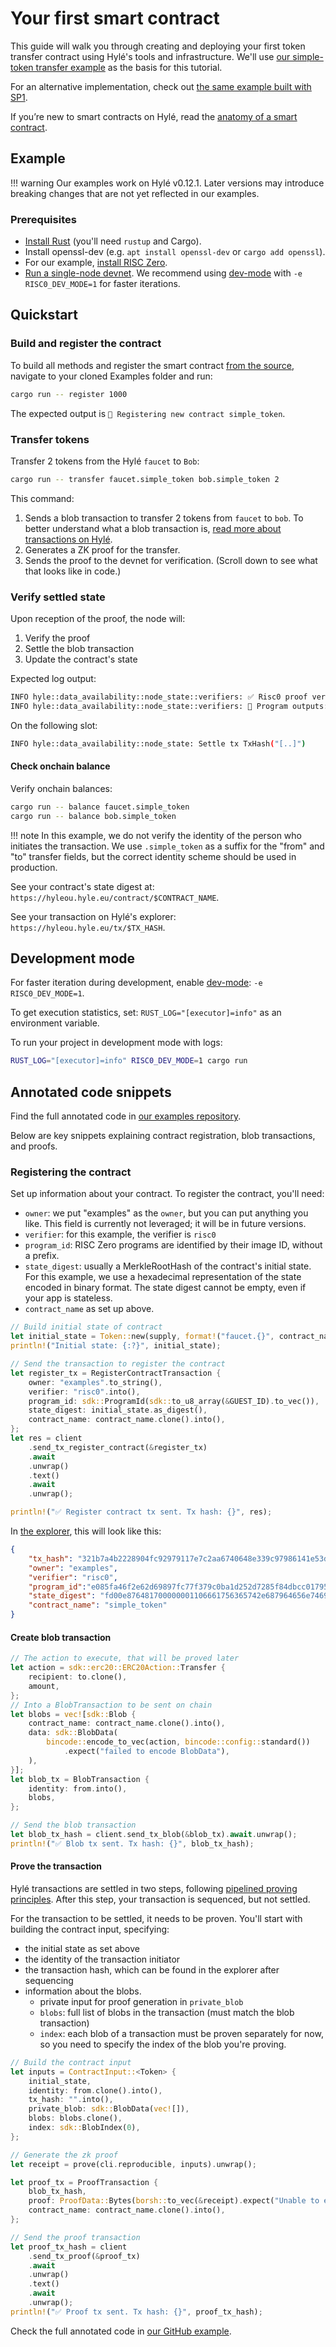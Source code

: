 # Your first smart contract

This guide will walk you through creating and deploying your first token transfer contract using Hylé's tools and infrastructure. We'll use [our simple-token transfer example](https://github.com/Hyle-org/examples/tree/main/simple-token) as the basis for this tutorial.

For an alternative implementation, check out [the same example built with SP1](https://github.com/Hyle-org/examples/tree/main/simple-token-sp1).

If you’re new to smart contracts on Hylé, read the [anatomy of a smart contract](../../../concepts/smart-contracts.md).

## Example

!!! warning
    Our examples work on Hylé v0.12.1. Later versions may introduce breaking changes that are not yet reflected in our examples.

### Prerequisites

- [Install Rust](https://www.rust-lang.org/tools/install) (you'll need `rustup` and Cargo).
- Install openssl-dev (e.g. `apt install openssl-dev` or `cargo add openssl`).
- For our example, [install RISC Zero](https://dev.risczero.com/api/zkvm/install).
- [Run a single-node devnet](../../devnet.md). We recommend using [dev-mode](https://dev.risczero.com/api/generating-proofs/dev-mode) with `-e RISC0_DEV_MODE=1` for faster iterations.

## Quickstart

### Build and register the contract

To build all methods and register the smart contract [from the source](https://github.com/Hyle-org/examples/blob/main/simple-token/host/src/main.rs), navigate to your cloned Examples folder and run:

```bash
cargo run -- register 1000
```

The expected output is `📝 Registering new contract simple_token`.

### Transfer tokens

Transfer 2 tokens from the Hylé `faucet` to `Bob`:

```bash
cargo run -- transfer faucet.simple_token bob.simple_token 2
```

This command:

1. Sends a blob transaction to transfer 2 tokens from `faucet` to `bob`. To better understand what a blob transaction is, [read more about transactions on Hylé](../../../concepts/transaction.md).
2. Generates a ZK proof for the transfer.
3. Sends the proof to the devnet for verification. (Scroll down to see what that looks like in code.)

### Verify settled state

Upon reception of the proof, the node will:

1. Verify the proof
1. Settle the blob transaction
1. Update the contract's state

Expected log output:

```bash
INFO hyle::data_availability::node_state::verifiers: ✅ Risc0 proof verified.
INFO hyle::data_availability::node_state::verifiers: 🔎 Program outputs: Transferred 2 to bob.simple_token
```

On the following slot:

```bash
INFO hyle::data_availability::node_state: Settle tx TxHash("[..]")
```

#### Check onchain balance

Verify onchain balances:

```bash
cargo run -- balance faucet.simple_token
cargo run -- balance bob.simple_token
```

!!! note
    In this example, we do not verify the identity of the person who initiates the transaction. We use `.simple_token` as a suffix for the "from" and "to" transfer fields, but the correct identity scheme should be used in production.

See your contract's state digest at: `https://hyleou.hyle.eu/contract/$CONTRACT_NAME`.

See your transaction on Hylé's explorer: `https://hyleou.hyle.eu/tx/$TX_HASH`.

## Development mode

For faster iteration during development, enable [dev-mode](https://dev.risczero.com/api/generating-proofs/dev-mode): `-e RISC0_DEV_MODE=1`.

To get execution statistics, set: `RUST_LOG="[executor]=info"` as an environment variable.

To run your project in development mode with logs:

```bash
RUST_LOG="[executor]=info" RISC0_DEV_MODE=1 cargo run
```

## Annotated code snippets

Find the full annotated code in [our examples repository](https://github.com/Hyle-org/examples/blob/main/simple-token/host/src/main.rs).

Below are key snippets explaining contract registration, blob transactions, and proofs.

### Registering the contract

Set up information about your contract. To register the contract, you'll need:

- `owner`: we put "examples" as the `owner`, but you can put anything you like. This field is currently not leveraged; it will be in future versions.
- `verifier`: for this example, the verifier is `risc0`
- `program_id`: RISC Zero programs are identified by their image ID, without a prefix.
- `state_digest`: usually a MerkleRootHash of the contract's initial state. For this example, we use a hexadecimal representation of the state encoded in binary format. The state digest cannot be empty, even if your app is stateless.
- `contract_name` as set up above.

```rs
// Build initial state of contract
let initial_state = Token::new(supply, format!("faucet.{}", contract_name).into());
println!("Initial state: {:?}", initial_state);

// Send the transaction to register the contract
let register_tx = RegisterContractTransaction {
    owner: "examples".to_string(),
    verifier: "risc0".into(),
    program_id: sdk::ProgramId(sdk::to_u8_array(&GUEST_ID).to_vec()),
    state_digest: initial_state.as_digest(),
    contract_name: contract_name.clone().into(),
};
let res = client
    .send_tx_register_contract(&register_tx)
    .await
    .unwrap()
    .text()
    .await
    .unwrap();

println!("✅ Register contract tx sent. Tx hash: {}", res);
```

In [the explorer](https://hyleou.hyle.eu/), this will look like this:

```json
{
    "tx_hash": "321b7a4b2228904fc92979117e7c2aa6740648e339c97986141e53d967e08097",
    "owner": "examples",
    "verifier": "risc0",
    "program_id":"e085fa46f2e62d69897fc77f379c0ba1d252d7285f84dbcc017957567d1e812f",
    "state_digest": "fd00e876481700000001106661756365742e687964656e74697479fd00e876481700000000",
    "contract_name": "simple_token"
}
```

#### Create blob transaction

```rs
// The action to execute, that will be proved later
let action = sdk::erc20::ERC20Action::Transfer {
    recipient: to.clone(),
    amount,
};
// Into a BlobTransaction to be sent on chain
let blobs = vec![sdk::Blob {
    contract_name: contract_name.clone().into(),
    data: sdk::BlobData(
        bincode::encode_to_vec(action, bincode::config::standard())
            .expect("failed to encode BlobData"),
    ),
}];
let blob_tx = BlobTransaction {
    identity: from.into(),
    blobs,
};

// Send the blob transaction
let blob_tx_hash = client.send_tx_blob(&blob_tx).await.unwrap();
println!("✅ Blob tx sent. Tx hash: {}", blob_tx_hash);
```

#### Prove the transaction

Hylé transactions are settled in two steps, following [pipelined proving principles](../../../concepts/pipelined-proving.md). After this step, your transaction is sequenced, but not settled.

For the transaction to be settled, it needs to be proven. You'll start with building the contract input, specifying:

- the initial state as set above
- the identity of the transaction initiator
- the transaction hash, which can be found in the explorer after sequencing
- information about the blobs.
  - private input for proof generation in `private_blob`
  - `blobs`: full list of blobs in the transaction (must match the blob transaction)
  - `index`: each blob of a transaction must be proven separately for now, so you need to specify the index of the blob you're proving.

```rs
// Build the contract input
let inputs = ContractInput::<Token> {
    initial_state,
    identity: from.clone().into(),
    tx_hash: "".into(),
    private_blob: sdk::BlobData(vec![]),
    blobs: blobs.clone(),
    index: sdk::BlobIndex(0),
};

// Generate the zk proof
let receipt = prove(cli.reproducible, inputs).unwrap();

let proof_tx = ProofTransaction {
    blob_tx_hash,
    proof: ProofData::Bytes(borsh::to_vec(&receipt).expect("Unable to encode receipt")),
    contract_name: contract_name.clone().into(),
};

// Send the proof transaction
let proof_tx_hash = client
    .send_tx_proof(&proof_tx)
    .await
    .unwrap()
    .text()
    .await
    .unwrap();
println!("✅ Proof tx sent. Tx hash: {}", proof_tx_hash);
```

Check the full annotated code in [our GitHub example](https://github.com/Hyle-org/examples/blob/main/simple-token/host/src/main.rs).
